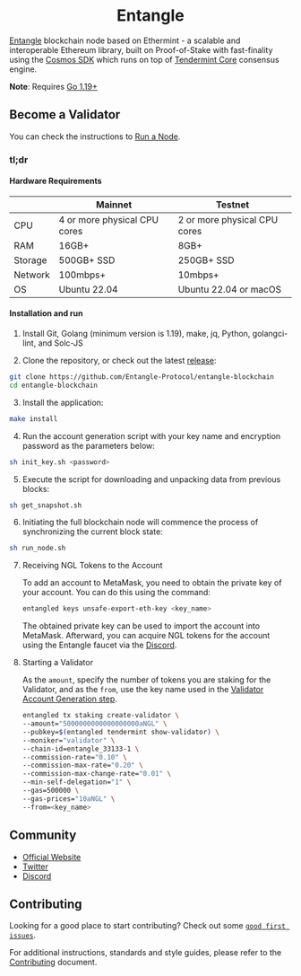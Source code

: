 <!--
parent:
  order: false
-->

<div align="center">
  <h1> Entangle </h1>
</div>

[Entangle](https://www.entangle.fi/) blockchain node based on Ethermint - a scalable and interoperable Ethereum library, built on Proof-of-Stake with fast-finality using the [Cosmos SDK](https://github.com/cosmos/cosmos-sdk/) which runs on top of [Tendermint Core](https://github.com/cometbft/cometbft) consensus engine.

**Note**: Requires [Go 1.19+](https://golang.org/dl/)

## Become a Validator

You can check the instructions to [Run a Node](https://entangle-protocol.gitbook.io/welcome/getting-started/infrastructure-guides/run-a-validator-node).

### tl;dr

#### Hardware Requirements

|         | Mainnet                      | Testnet                      |
| ------- | ---------------------------- | ---------------------------- |
| CPU     | 4 or more physical CPU cores | 2 or more physical CPU cores |
| RAM     | 16GB+                        | 8GB+                         |
| Storage | 500GB+ SSD                   | 250GB+ SSD                   |
| Network | 100mbps+                     | 10mbps+                      |
| OS      | Ubuntu 22.04                 | Ubuntu 22.04 or macOS        |

#### Installation and run

1. Install Git, Golang (minimum version is 1.19), make, jq, Python, golangci-lint, and Solc-JS

2. Clone the repository, or check out the latest [release](https://github.com/Entangle-Protocol/entangle-blockchain/releases):

```bash
git clone https://github.com/Entangle-Protocol/entangle-blockchain
cd entangle-blockchain
```

3. Install the application:

```bash
make install
```

4. <p id="item4">Run the account generation script with your key name and encryption password as the parameters below:</p>

```bash
sh init_key.sh <password>
```

5. Execute the script for downloading and unpacking data from previous blocks:

```bash
sh get_snapshot.sh
```

6. Initiating the full blockchain node will commence the process of synchronizing the current block state:

```bash
sh run_node.sh
```

7. Receiving NGL Tokens to the Account

   To add an account to MetaMask, you need to obtain the private key of your account. You can do this using the command:

   ```bash
   entangled keys unsafe-export-eth-key <key_name>
   ```

   The obtained private key can be used to import the account into MetaMask. Afterward, you can acquire NGL tokens for the account using the Entangle faucet via the [Discord](https://discord.com/invite/entanglefi).

8. Starting a Validator

   As the `amount`, specify the number of tokens you are staking for the Validator, and as the `from`, use the key name used in the [Validator Account Generation step](#item4).

   ```bash
   entangled tx staking create-validator \
   --amount="5000000000000000000aNGL" \
   --pubkey=$(entangled tendermint show-validator) \
   --moniker="validator" \
   --chain-id=entangle_33133-1 \
   --commission-rate="0.10" \
   --commission-max-rate="0.20" \
   --commission-max-change-rate="0.01" \
   --min-self-delegation="1" \
   --gas=500000 \
   --gas-prices="10aNGL" \
   --from=<key_name>
   ```

## Community

- [Official Website](https://www.entangle.fi/)
- [Twitter](https://twitter.com/Entanglefi)
- [Discord](https://discord.com/invite/entangle)

## Contributing

Looking for a good place to start contributing? Check out some [`good first issues`](https://github.com/Entangle-Protocol/entangle-blockchain/issues?q=is%3Aopen+is%3Aissue+label%3A%22good+first+issue%22).

For additional instructions, standards and style guides, please refer to the [Contributing](./CONTRIBUTING.md) document.

